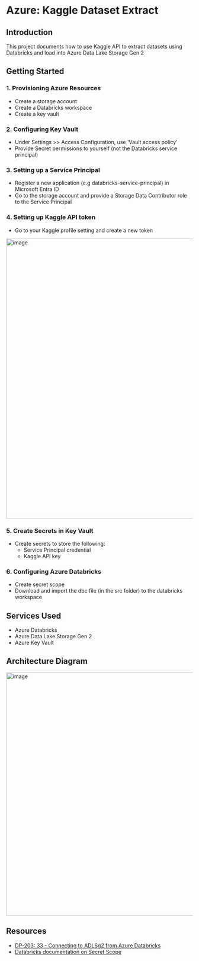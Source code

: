 # Azure: Kaggle Dataset Extract

## Introduction

This project documents how to use Kaggle API to extract datasets using Databricks and load into Azure Data Lake Storage Gen 2

## Getting Started
### 1. Provisioning Azure Resources
- Create a storage account
- Create a Databricks workspace
- Create a key vault

### 2. Configuring Key Vault
- Under Settings >> Access Configuration, use 'Vault access policy'
- Provide Secret permissions to yourself (not the Databricks service principal)

### 3. Setting up a Service Principal
- Register a new application (e.g databricks-service-principal) in Microsoft Entra ID
- Go to the storage account and provide a Storage Data Contributor role to the Service Principal

### 4. Setting up Kaggle API token
- Go to your Kaggle profile setting and create a new token
<img width="755" alt="image" src="https://github.com/user-attachments/assets/1f487996-99a8-4d2c-9a99-89da65848e3b" />

### 5. Create Secrets in Key Vault
- Create secrets to store the following:
  - Service Principal credential
  - Kaggle API key

### 6. Configuring Azure Databricks
- Create secret scope
- Download and import the dbc file (in the src folder) to the databricks workspace

## Services Used

- Azure Databricks
- Azure Data Lake Storage Gen 2
- Azure Key Vault

## Architecture Diagram

<img width="656" alt="image" src="https://github.com/user-attachments/assets/94112a2f-f6af-42ca-a0d5-3bed0b7d3a82" />


## Resources

- [DP-203: 33 - Connecting to ADLSg2 from Azure Databricks](https://www.youtube.com/watch?v=GEh4D7tq3nU&list=PLuQSde7Xvu7DCRenR1otgxAplTtnzKO9e&index=34&t=1017s&ab_channel=TybulonAzure)
- [Databricks documentation on Secret Scope](https://docs.databricks.com/aws/en/security/secrets/?language=Databricks%C2%A0workspace%C2%A0UI)
